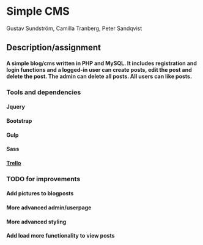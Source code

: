 # Simple CMS

Gustav Sundström, Camilla Tranberg, Peter Sandqvist

## Description/assignment
#### A simple blog/cms written in PHP and MySQL. It includes registration and login functions and a logged-in user can create posts, edit the post and delete the post. The admin can delete all posts. All users can like posts.

### Tools and dependencies
#### Jquery
#### Bootstrap
#### Gulp
#### Sass
#### [Trello](https://trello.com/b/M0Gw2XCT/planering)

### TODO for improvements
#### Add pictures to blogposts
#### More advanced admin/userpage
#### More advanced styling
#### Add load more functionality to view posts
